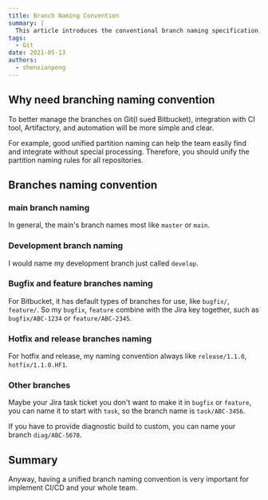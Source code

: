 ```yaml
---
title: Branch Naming Convention
summary: |
  This article introduces the conventional branch naming specification, including the purpose of branch names, key points, and basic rules for naming branches in Git. It also provides examples of branch prefixes and their meanings.
tags:
  - Git
date: 2021-05-13
authors:
  - shenxianpeng
---
```


## Why need branching naming convention

To better manage the branches on Git(I sued Bitbucket), integration with CI tool, Artifactory, and automation will be more simple and clear.

For example, good unified partition naming can help the team easily find and integrate without special processing. Therefore, you should unify the partition naming rules for all repositories.


## Branches naming convention

### main branch naming

In general, the main's branch names most like `master` or `main`.

### Development branch naming

I would name my development branch just called `develop`.

### Bugfix and feature branches naming

For Bitbucket, it has default types of branches for use, like `bugfix/`, `feature/`.
So my `bugfix`, `feature` combine with the Jira key together, such as `bugfix/ABC-1234` or `feature/ABC-2345`.

### Hotfix and release branches naming

For hotfix and release, my naming convention always like `release/1.1.0`, `hotfix/1.1.0.HF1`.

### Other branches

Maybe your Jira task ticket you don't want to make it in `bugfix` or `feature`, you can name it to start with `task`, so the branch name is `task/ABC-3456`.

If you have to provide diagnostic build to custom, you can name your branch `diag/ABC-5678`.

## Summary

Anyway, having a unified branch naming convention is very important for implement CI/CD and your whole team.

